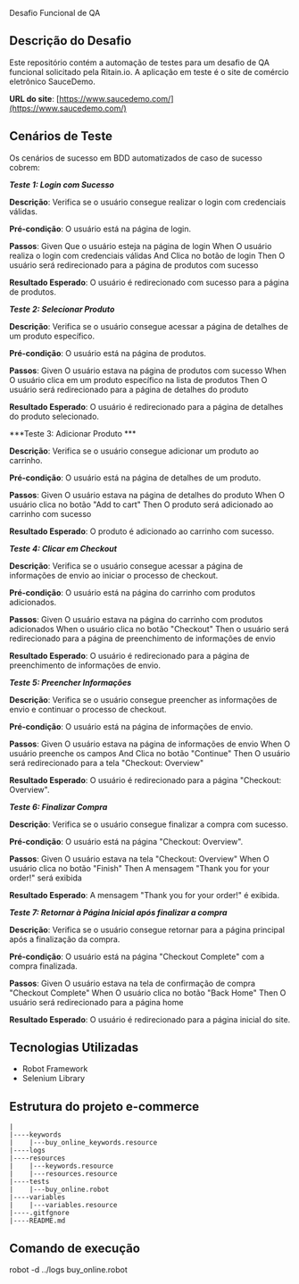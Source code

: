  Desafio Funcional de QA 

## Descrição do Desafio
Este repositório contém a automação de testes para um desafio de QA funcional solicitado pela Ritain.io. A aplicação em teste é o site de comércio eletrônico SauceDemo.

**URL do site**: [https://www.saucedemo.com/](https://www.saucedemo.com/)

## Cenários de Teste
Os cenários de sucesso em BDD automatizados de caso de sucesso cobrem:

***Teste 1: Login com Sucesso***

**Descrição**: Verifica se o usuário consegue realizar o login com credenciais válidas.

**Pré-condição**: O usuário está na página de login.

**Passos**:
    Given Que o usuário esteja na página de login
    When O usuário realiza o login com credenciais válidas
    And Clica no botão de login
    Then O usuário será redirecionado para a página de produtos com sucesso

**Resultado Esperado**: O usuário é redirecionado com sucesso para a página de produtos.

***Teste 2: Selecionar Produto***

**Descrição**: Verifica se o usuário consegue acessar a página de detalhes de um produto específico.

**Pré-condição**: O usuário está na página de produtos.

**Passos**:
    Given O usuário estava na página de produtos com sucesso
    When O usuário clica em um produto específico na lista de produtos
    Then O usuário será redirecionado para a página de detalhes do produto


**Resultado Esperado**: O usuário é redirecionado para a página de detalhes do produto selecionado.

***Teste 3: Adicionar Produto ***

**Descrição**: Verifica se o usuário consegue adicionar um produto ao carrinho.

**Pré-condição**: O usuário está na página de detalhes de um produto.

**Passos**:
    Given O usuário estava na página de detalhes do produto
    When O usuário clica no botão "Add to cart"
    Then O produto será adicionado ao carrinho com sucesso

**Resultado Esperado**: O produto é adicionado ao carrinho com sucesso.

***Teste 4: Clicar em Checkout***

**Descrição**: Verifica se o usuário consegue acessar a página de informações de envio ao iniciar o processo de checkout.

**Pré-condição**: O usuário está na página do carrinho com produtos adicionados.

**Passos**:
    Given O usuário estava na página do carrinho com produtos adicionados
    When o usuário clica no botão "Checkout"
    Then o usuário será redirecionado para a página de preenchimento de informações de envio

**Resultado Esperado**: O usuário é redirecionado para a página de preenchimento de informações de envio.

***Teste 5: Preencher Informações***

**Descrição**: Verifica se o usuário consegue preencher as informações de envio e continuar o processo de checkout.

**Pré-condição**: O usuário está na página de informações de envio.

**Passos**:
    Given O usuário estava na página de informações de envio
    When O usuário preenche os campos 
    And Clica no botão "Continue"
    Then O usuário será redirecionado para a tela "Checkout: Overview"

**Resultado Esperado**: O usuário é redirecionado para a página "Checkout: Overview".

***Teste 6: Finalizar Compra***

**Descrição**: Verifica se o usuário consegue finalizar a compra com sucesso.

**Pré-condição**: O usuário está na página "Checkout: Overview".

**Passos**:
    Given O usuário estava na tela "Checkout: Overview"
    When O usuário clica no botão "Finish"
    Then A mensagem "Thank you for your order!" será exibida

**Resultado Esperado**: A mensagem "Thank you for your order!" é exibida.


***Teste 7: Retornar à Página Inicial após finalizar a compra***

**Descrição**: Verifica se o usuário consegue retornar para a página principal após a finalização da compra.

**Pré-condição**: O usuário está na página "Checkout Complete" com a compra finalizada.

**Passos**:
    Given O usuário estava na tela de confirmação de compra "Checkout Complete"
    When O usuário clica no botão "Back Home"
    Then O usuário será redirecionado para a página home

**Resultado Esperado**: O usuário é redirecionado para a página inicial do site.

## Tecnologias Utilizadas
- Robot Framework
- Selenium Library


## Estrutura do projeto e-commerce
    |
    |----keywords
    |    |---buy_online_keywords.resource
    |----logs
    |----resources
    |    |---keywords.resource
    |    |---resources.resource
    |----tests
    |    |---buy_online.robot
    |----variables
    |    |---variables.resource
    |----.gitfgnore
    |----README.md



## Comando de execução

robot -d ../logs buy_online.robot